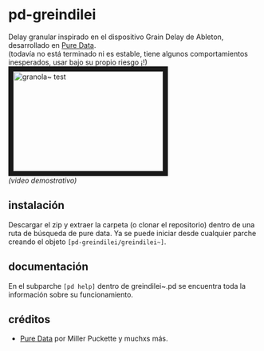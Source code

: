 # pd-greindilei
Delay granular inspirado en el dispositivo Grain Delay de Ableton, desarrollado en [Pure Data](https://github.com/pure-data/pure-data).  
(todavía no está terminado ni es estable, tiene algunos comportamientos inesperados, usar bajo su propio riesgo ¡!)  
<a href="http://www.youtube.com/watch?feature=player_embedded&v=u-LHZZ3MJNU
" target="_blank"><img src="http://img.youtube.com/vi/u-LHZZ3MJNU/0.jpg" 
alt="granola~ test" width="300" height="200" border="10" /></a>  
_(video demostrativo)_


## instalación
Descargar el zip y extraer la carpeta (o clonar el repositorio) dentro de una ruta de búsqueda de pure data. Ya se puede iniciar desde cualquier parche creando el objeto `[pd-greindilei/greindilei~]`.  


## documentación
En el subparche `[pd help]` dentro de greindilei~.pd se encuentra toda la información sobre su funcionamiento.


## créditos
- [Pure Data](https://github.com/pure-data/pure-data) por Miller Puckette y muchxs más.
